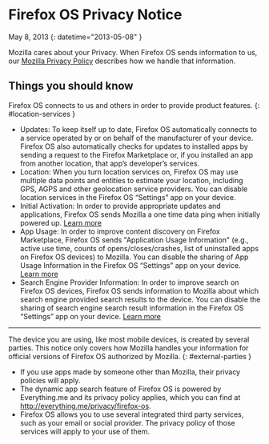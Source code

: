 # Firefox OS Privacy Notice

May 8, 2013
{: datetime="2013-05-08" }

Mozilla cares about your Privacy. When Firefox OS sends information to us, our [Mozilla Privacy Policy](https://www.mozilla.org/privacy/) describes how we handle that information.

## Things you should know

Firefox OS connects to us and others in order to provide product features.
{: #location-services }

* Updates: To keep itself up to date, Firefox OS automatically connects to a service operated by or on behalf of the manufacturer of your device. Firefox OS also automatically checks for updates to installed apps by sending a request to the Firefox Marketplace or, if you installed an app from another location, that app’s developer’s services.
* Location: When you turn location services on, Firefox OS may use multiple data points and entities to estimate your location, including GPS, AGPS and other geolocation service providers. You can disable location services in the Firefox OS “Settings” app on your device.
* Initial Activation: In order to provide appropriate updates and applications, Firefox OS sends Mozilla a one time data ping when initially powered up. [Learn more](https://wiki.mozilla.org/FirefoxOS/Metrics)
* App Usage: In order to improve content discovery on Firefox Marketplace, Firefox OS sends "Application Usage Information" (e.g., active use time, counts of opens/closes/crashes, list of uninstalled apps on Firefox OS devices) to Mozilla. You can disable the sharing of App Usage Information in the Firefox OS “Settings” app on your device. [Learn more](https://wiki.mozilla.org/FirefoxOS/Metrics/App_Usage)
* Search Engine Provider Information: In order to improve search on Firefox OS devices, Firefox OS sends information to Mozilla about which search engine provided search results to the device. You can disable the sharing of search engine search result information in the Firefox OS “Settings” app on your device. [Learn more](https://wiki.mozilla.org/FirefoxOS/Metrics/App_Usage)

---------------------------------------

The device you are using, like most mobile devices, is created by several parties. This notice only covers how Mozilla handles your information for official versions of Firefox OS authorized by Mozilla.
{: #external-parties }

* If you use apps made by someone other than Mozilla, their privacy policies will apply.
* The dynamic app search feature of Firefox OS is powered by Everything.me and its privacy policy applies, which you can find at <http://everything.me/privacy/firefox-os>.
* Firefox OS allows you to use several integrated third party services, such as your email or social provider. The privacy policy of those services will apply to your use of them.
